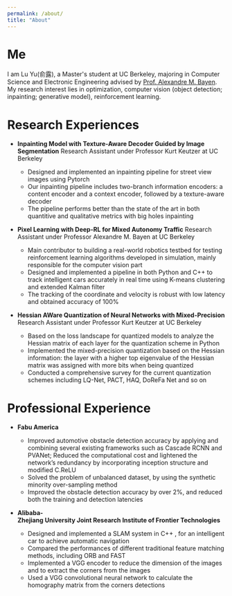 ```yaml
---
permalink: /about/
title: "About"
---
```


# Me
I am Lu Yu(俞露), a Master's student at UC Berkeley, majoring in Computer Science and Electronic Engineering advised by [Prof. Alexandre M. Bayen](https://www2.eecs.berkeley.edu/Faculty/Homepages/bayen.html). My research interest lies in optimization, computer vision (object detection; inpainting; generative model), reinforcement learning.

# Research Experiences

* **Inpainting Model with Texture-Aware Decoder Guided by Image Segmentation**
Research Assistant under Professor Kurt Keutzer at UC Berkeley
	* Designed and implemented an inpainting pipeline for street view images using Pytorch
	* Our inpainting pipeline includes two-branch information encoders: a content encoder and a context encoder, followed by a texture-aware decoder
	* The pipeline performs better than the state of the art in both quantitive and qualitative metrics with big holes inpainting

* **Pixel Learning with Deep-RL for Mixed Autonomy Traffic**
Research Assistant under Professor Alexandre M. Bayen at UC Berkeley
	* Main contributor to building a real-world robotics testbed for testing reinforcement learning algorithms developed in simulation, mainly responsible for the computer vision part
	* Designed and implemented a pipeline in both Python and C++ to track intelligent cars accurately in real time using K-means clustering and extended Kalman filter
	* The tracking of the coordinate and velocity is robust with low latency and obtained accuracy of 100%

* **Hessian AWare Quantization of Neural Networks with Mixed-Precision**
Research Assistant under Professor Kurt Keutzer at UC Berkeley
	* Based on the loss landscape for quantized models to analyze the Hessian matrix of each layer for the quantization scheme in Python
	* Implemented the mixed-precision quantization based on the Hessian information: the layer with a higher top eigenvalue of the Hessian matrix was assigned with more bits when being quantized
	* Conducted a comprehensive survey for the current quantization schemes including LQ-Net, PACT, HAQ, DoReFa Net and so on

# Professional Experience

* **Fabu America**
	* Improved automotive obstacle detection accuracy by applying and combining several existing frameworks such as Cascade RCNN and PVANet; Reduced the computational cost and lightened the network’s redundancy by incorporating inception structure and modified C.ReLU
	* Solved the problem of unbalanced dataset, by using the synthetic minority over-sampling method
	* Improved the obstacle detection accuracy by over 2%, and reduced both the training and detection latencies

* **Alibaba-Zhejiang University Joint Research Institute of Frontier Technologies**
	* Designed and implemented a SLAM system in C++ , for an intelligent car to achieve automatic navigation
	* Compared the performances of different traditional feature matching methods, including ORB and FAST
	* Implemented a VGG encoder to reduce the dimension of the images and to extract the corners from the images
	* Used a VGG convolutional neural network to calculate the homography matrix from the corners detections


